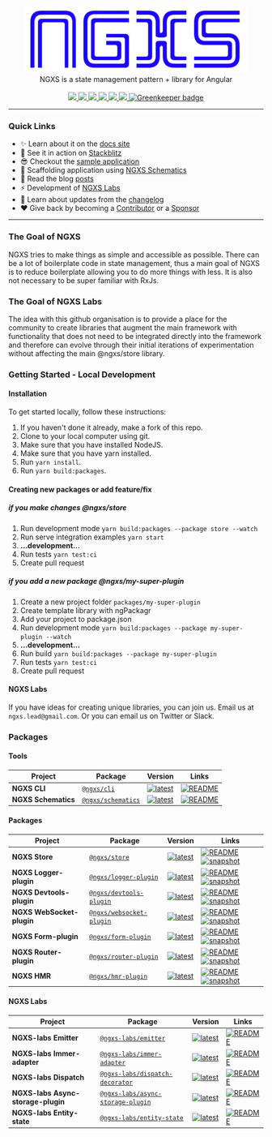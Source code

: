 <p align="center">
  <img src="docs/assets/logo.png">
  <br />
  NGXS is a state management pattern + library for Angular
  <br /><br />
  
  <a href="https://now-examples-slackin-eqzjxuxoem.now.sh/">
    <img src="https://now-examples-slackin-eqzjxuxoem.now.sh/badge.svg">
  </a> 
  <a href="https://badge.fury.io/js/%40ngxs%2Fstore">
    <img src="https://badge.fury.io/js/%40ngxs%2Fstore.svg" />
  </a> 
  <a href="https://npm-stat.com/charts.html?package=%40ngxs%2Fstore&from=2017-01-12">
    <img src="https://img.shields.io/npm/dt/@ngxs/store.svg" />
  </a>
  <a href="https://codeclimate.com/github/ngxs/store/maintainability">
    <img src="https://api.codeclimate.com/v1/badges/5b43106a1ddff7d76a04/maintainability" />
  </a>
  <a href="https://codeclimate.com/github/ngxs/store/test_coverage">
    <img src="https://api.codeclimate.com/v1/badges/5b43106a1ddff7d76a04/test_coverage" />
  </a> 
  <a href="https://circleci.com/gh/ngxs/store">
    <img src="https://circleci.com/gh/ngxs/store/tree/master.svg?style=svg" />
  </a>
  <a href="https://greenkeeper.io/">
    <img src="https://badges.greenkeeper.io/ngxs/store.svg" alt="Greenkeeper badge" />
  </a>

</p>

---

### Quick Links

- ✨ Learn about it on the [docs site](https://ngxs.gitbooks.io/ngxs/)
- 🚀 See it in action on [Stackblitz](https://stackblitz.com/edit/ngxs-simple)
- 😎 Checkout the [sample application](integration)
- 🔧 Scaffolding application using [NGXS Schematics](https://github.com/ngxs/schematics)
- 📖 Read the blog [posts](https://medium.com/ngxs)
- ⚡️ Development of [NGXS Labs](https://github.com/ngxs-labs)
- 📝 Learn about updates from the [changelog](CHANGELOG.md)
- ❤️ Give back by becoming a [Contributor](docs/community/contributors.md) or a [Sponsor](/docs/community/sponsors.md)

----

### The Goal of NGXS

NGXS tries to make things as simple and accessible as possible. There can be a lot of boilerplate code in state management, thus a main goal of NGXS is to reduce boilerplate allowing you to do more things with less. It is also not necessary to be super familiar with RxJs.

### The Goal of NGXS Labs

The idea with this github organisation is to provide a place for the community to create libraries that augment the main framework with functionality that does not need to be integrated directly into the framework and therefore can evolve through their initial iterations of experimentation without affecting the main @ngxs/store library.

### Getting Started - Local Development

#### Installation

To get started locally, follow these instructions:

1. If you haven't done it already, make a fork of this repo.
2. Clone to your local computer using git.
3. Make sure that you have installed NodeJS.
4. Make sure that you have yarn installed.
5. Run ``yarn install``.
6. Run ``yarn build:packages``.

#### Creating new packages or add feature/fix

##### if you make changes @ngxs/store

1. Run development mode ``yarn build:packages --package store --watch``
2. Run serve integration examples ``yarn start``
3. **...development...**
4. Run tests ``yarn test:ci``
5. Create pull request

##### if you add a new package @ngxs/my-super-plugin

1. Create a new project folder ``packages/my-super-plugin``
2. Create template library with ngPackagr
3. Add your project to package.json
4. Run development mode ``yarn build:packages --package my-super-plugin --watch``
5. **...development...**
6. Run build ``yarn build:packages --package my-super-plugin``
7. Run tests ``yarn test:ci``
8. Create pull request

#### NGXS Labs

If you have ideas for creating unique libraries, you can join us. Email us at `ngxs.lead@gmail.com`. Or you can email us on Twitter or Slack.

### Packages

#### Tools

| Project | Package | Version | Links |
|---|---|---|---|
**NGXS CLI** | [`@ngxs/cli`](https://npmjs.com/package/@ngxs/cli) | [![latest](https://img.shields.io/npm/v/%40ngxs%2Fcli/latest.svg)](https://npmjs.com/package/@ngxs/cli) | [![README](https://img.shields.io/badge/README--green.svg)](https://github.com/ngxs/store/blob/master/docs/plugins/cli.md)
**NGXS Schematics** | [`@ngxs/schematics`](https://npmjs.com/package/@ngxs/schematics) | [![latest](https://img.shields.io/npm/v/%40ngxs%2Fschematics/latest.svg)](https://npmjs.com/package/@ngxs/schematics) |  [![README](https://img.shields.io/badge/README--green.svg)](https://github.com/ngxs/schematics/blob/master/README.md)

#### Packages

| Project | Package | Version | Links |
|---|---|---|---|
**NGXS Store** | [`@ngxs/store`](https://npmjs.com/package/@ngxs/store) | [![latest](https://img.shields.io/npm/v/%40ngxs%2Fstore/latest.svg)](https://npmjs.com/package/@ngxs/store) |  [![README](https://img.shields.io/badge/README--green.svg)](http://ngxs.io) [![snapshot](https://img.shields.io/badge/snapshot--blue.svg)](https://www.npmjs.com/package/@ngxs/store/v/dev)
**NGXS Logger-plugin** | [`@ngxs/logger-plugin`](https://npmjs.com/package/@ngxs/logger-plugin) | [![latest](https://img.shields.io/npm/v/%40ngxs%2Flogger-plugin/latest.svg)](https://npmjs.com/package/@ngxs/logger-plugin) | [![README](https://img.shields.io/badge/README--green.svg)](https://github.com/ngxs/store/blob/master/docs/plugins/logger.md) [![snapshot](https://img.shields.io/badge/snapshot--blue.svg)](https://www.npmjs.com/package/@ngxs/logger-plugin/v/dev)
**NGXS Devtools-plugin** | [`@ngxs/devtools-plugin`](https://npmjs.com/package/@ngxs/devtools-plugin) | [![latest](https://img.shields.io/npm/v/%40ngxs%2Fdevtools-plugin/latest.svg)](https://npmjs.com/package/@ngxs/devtools-plugin) | [![README](https://img.shields.io/badge/README--green.svg)](https://github.com/ngxs/store/blob/master/docs/plugins/devtools.md) [![snapshot](https://img.shields.io/badge/snapshot--blue.svg)](https://www.npmjs.com/package/@ngxs/devtools-plugin/v/dev)
**NGXS WebSocket-plugin** | [`@ngxs/websocket-plugin`](https://npmjs.com/package/@ngxs/websocket-plugin) | [![latest](https://img.shields.io/npm/v/%40ngxs%2Fwebsocket-plugin/latest.svg)](https://npmjs.com/package/@ngxs/websocket-plugin) | [![README](https://img.shields.io/badge/README--green.svg)](https://github.com/ngxs/store/blob/master/docs/plugins/websocket.md) [![snapshot](https://img.shields.io/badge/snapshot--blue.svg)](https://www.npmjs.com/package/@ngxs/websocket-plugin/v/dev)
**NGXS Form-plugin** | [`@ngxs/form-plugin`](https://npmjs.com/package/@ngxs/form-plugin) | [![latest](https://img.shields.io/npm/v/%40ngxs%2Fform-plugin/latest.svg)](https://npmjs.com/package/@ngxs/form-plugin) | [![README](https://img.shields.io/badge/README--green.svg)](https://github.com/ngxs/store/blob/master/docs/plugins/form.md) [![snapshot](https://img.shields.io/badge/snapshot--blue.svg)](https://www.npmjs.com/package/@ngxs/form-plugin/v/dev)
**NGXS Router-plugin** | [`@ngxs/router-plugin`](https://npmjs.com/package/@ngxs/router-plugin) | [![latest](https://img.shields.io/npm/v/%40ngxs%2Frouter-plugin/latest.svg)](https://npmjs.com/package/@ngxs/router-plugin) | [![README](https://img.shields.io/badge/README--green.svg)](https://github.com/ngxs/store/blob/master/docs/plugins/router.md) [![snapshot](https://img.shields.io/badge/snapshot--blue.svg)](https://www.npmjs.com/package/@ngxs/router-plugin/v/dev)
**NGXS HMR** | [`@ngxs/hmr-plugin`](https://npmjs.com/package/@ngxs/hmr-plugin) | [![latest](https://img.shields.io/npm/v/%40ngxs%2Fhmr-plugin/latest.svg)](https://npmjs.com/package/@ngxs/hmr-plugin) | [![README](https://img.shields.io/badge/README--green.svg)](https://github.com/ngxs/store/blob/master/docs/plugins/hmr.md) [![snapshot](https://img.shields.io/badge/snapshot--blue.svg)](https://www.npmjs.com/package/@ngxs/hmr-plugin/v/dev)

#### NGXS Labs

| Project | Package | Version | Links |
|---|---|---|---|
**NGXS-labs Emitter** | [`@ngxs-labs/emitter`](https://npmjs.com/package/@ngxs-labs/emitter) | [![latest](https://img.shields.io/npm/v/%40ngxs-labs%2Femitter/latest.svg)](https://npmjs.com/package/@ngxs-labs/emitter) | [![README](https://img.shields.io/badge/README--green.svg)](https://github.com/ngxs-labs/emitter)
**NGXS-labs Immer-adapter** | [`@ngxs-labs/immer-adapter`](https://npmjs.com/package/@ngxs-labs/immer-adapter) | [![latest](https://img.shields.io/npm/v/%40ngxs-labs%2Fimmer-adapter/latest.svg)](https://npmjs.com/package/@ngxs-labs/immer-adapter) | [![README](https://img.shields.io/badge/README--green.svg)](https://github.com/ngxs-labs/immer-adapter)
**NGXS-labs Dispatch** | [`@ngxs-labs/dispatch-decorator`](https://npmjs.com/package/@ngxs-labs/dispatch-decorator) | [![latest](https://img.shields.io/npm/v/%40ngxs-labs%2Fdispatch-decorator/latest.svg)](https://npmjs.com/package/@ngxs-labs/dispatch-decorator) | [![README](https://img.shields.io/badge/README--green.svg)](https://github.com/ngxs-labs/dispatch-decorator)
**NGXS-labs Async-storage-plugin** | [`@ngxs-labs/async-storage-plugin`](https://npmjs.com/package/@ngxs-labs/async-storage-plugin) | [![latest](https://img.shields.io/npm/v/%40ngxs-labs%2Fasync-storage-plugin/latest.svg)](https://npmjs.com/package/@ngxs-labs/async-storage-plugin) | [![README](https://img.shields.io/badge/README--green.svg)](https://github.com/ngxs-labs/async-storage-plugin)
**NGXS-labs Entity-state** | [`@ngxs-labs/entity-state`](https://npmjs.com/package/@ngxs-labs/entity-state) | [![latest](https://img.shields.io/npm/v/%40ngxs-labs%2Fentity-state/latest.svg)](https://npmjs.com/package/@ngxs-labs/entity-state) | [![README](https://img.shields.io/badge/README--green.svg)](https://github.com/ngxs-labs/entity-state)
